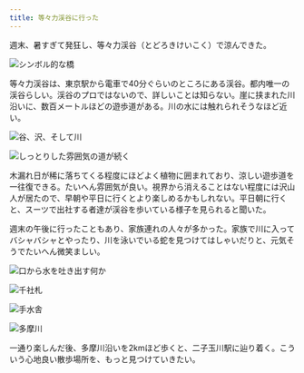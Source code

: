 ```yaml
---
title: 等々力渓谷に行った
---
```

週末、暑すぎて発狂し、等々力渓谷（とどろきけいこく）で涼んできた。

![](https://lh3.googleusercontent.com/mS5UkUlsDeGtYHcc74cxiibVWF0Ibg0C_vICtZdXw3JNR6ykfpk_IdSLCv3iOreproRBls3lJUj_cM88CZ3sj9nu9OCgMDZIN1xre2f13sWHm-Ga-eTuDnrHqqIKjRNGs27SBCTDEXV8qEzuTrEABkataIr2CtAcQ6bJf5epyIc9R0-Hvlfk9MNmeg "シンボル的な橋")

等々力渓谷は、東京駅から電車で40分ぐらいのところにある渓谷。都内唯一の渓谷らしい。渓谷のプロではないので、詳しいことは知らない。崖に挟まれた川沿いに、数百メートルほどの遊歩道がある。川の水には触れられそうなほど近い。

![](https://lh5.googleusercontent.com/0u0oTLR09dLBYvSZmynqFTnM3CbJ9OLjvTF2uAVu-X39AvtVNVBv7K1Xp677D2rCX2uS1b8lmp0SFZ-ekNUQBlcMG02Ce5Cs3lUc80kcLrCHoK-Wa5krlbdexmyOlvsrRoxyTc95tL5LqBe0Hr_p_fj292HBw6p1lysV-m0zv97S8RwcGOpZyabUsQ "谷、沢、そして川")

![](https://lh4.googleusercontent.com/cpJ7kxx7eMzdQAzDNHKu8fsDA_QpDn-kdoTh7NEZ_wewgl2UGPGa39EAjYvW-JqZUgzo_pUdObDCTTHnx31jTnvSXiWCCjh-GhXfyFP0AG7oeKg8o97wtmPNt58e7G9z_Y5MKWuglUr7BLUChMnnBxjHC3qa0IBpAEYc1SBffLUwjAhoVBpJ4ppYzA "しっとりした雰囲気の道が続く")

木漏れ日が稀に落ちてくる程度にほどよく植物に囲まれており、涼しい遊歩道を一往復できる。たいへん雰囲気が良い。視界から消えることはない程度には沢山人が居たので、早朝や平日に行くとより楽しめるかもしれない。平日朝に行くと、スーツで出社する者達が渓谷を歩いている様子を見られると聞いた。

週末の午後に行ったこともあり、家族連れの人々が多かった。家族で川に入ってバシャバシャとやったり、川を泳いでいる蛇を見つけてはしゃいだりと、元気そうでたいへん微笑ましい。

![](https://lh5.googleusercontent.com/B4Lb-Mk_7FwoEl1jn7tycxmqRyE5deuYBmV9L1zjc3lm0K7lT9-KI5C6iVSPfSMn7czJcSeh61FzKAcqql0m-LT7p1VEBwKx9B1EWNHQEMLQrfygiDFoiJ2wrjJ5f2Zeb2ms2lzt9OztC9hpk7rQ2-V5J8I3ROBeDwthHxMJ9Ndeh68rg8aivZd4zQ "口から水を吐き出す何か")

![](https://lh6.googleusercontent.com/m-8zE7r79H3oAOKb4ayPR3yLNTtyFzEbQFsZ_c0vw1wC3YLZTGkSvqT2X_Mj6R6SJS4AOkN1bnmwRy4_cO7JtKOglZ2fsrTmU-sPlzHiyevkPgf88OHSL-3PEiudX4CKgFle96UbMx8eIpZUm84gR6QTOa1FV9KrrCLvQteqDG4x3_MV0wTfeoE4sw "千社札")

![](https://lh5.googleusercontent.com/acuZiQfmvlKqZ1Z5JM0-BuRdWLb_TCYK3npo0aXwoNM5eTi2JJYqv5fSBAf-KcUzTHo50EoK7GaFKM8e4dFuKaAHFORpY5P_LwS3z-krzi33v3nu7qAfRhvmbyhNEY7enWvQUjpvGxBQofSUFAQ_xALNA9qwGhASYyZIsxvx7jOj2DeKlGBftyggow "手水舎")

![](https://lh6.googleusercontent.com/-Di9t8xDAsI8x6qcFjdE21Nwd2CbO74cXXZ8dgsUfCypR_Kp5Ody8BZEEHXHA5V3eo4TUj4DbnQPACtpGUAcm4upcAID2Wf1docCdiDUVXVbo2BNcfZnKPEfuVap0Zdr5mzobkJbglcL1i-PvZ3g579GLoT770wkCmC28KVHoqypnzsrwa8a7xjxyA "多摩川")

一通り楽しんだ後、多摩川沿いを2kmほど歩くと、二子玉川駅に辿り着く。こういう心地良い散歩場所を、もっと見つけていきたい。
